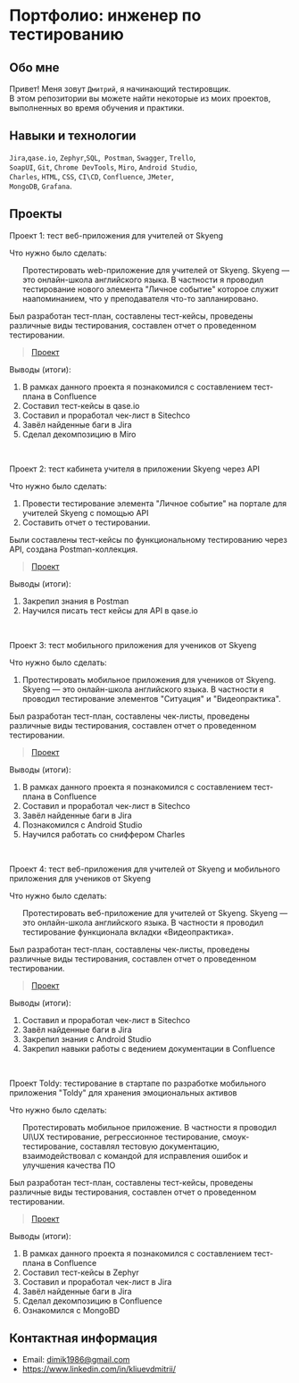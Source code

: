 # Портфолио: инженер по тестированию

## Обо мне 

Привет! Меня зовут ``Дмитрий``, я начинающий тестировщик. <br>
В этом репозитории вы можете найти некоторые из моих проектов, выполненных во время обучения и практики.
<br>

## Навыки и технологии
``Jira``,``qase.io``, ``Zephyr``,``SQL``,`` Postman``, ``Swagger``, ``Trello``, <br>
``SoapUI``, ``Git``, ``Chrome DevTools``, ``Miro``, ``Android Studio``, <br>
``Charles``, ``HTML``, ``CSS``, ``CI\CD``, ``Confluence``, ``JMeter``, <br>
``MongoDB``, ``Grafana``.




## Проекты

<p> Проект 1: тест веб-приложения для учителей от Skyeng</p>
<p>Что нужно было сделать:</p>
<ol>
  Протестировать web-приложение для учителей от Skyeng. Skyeng — это онлайн-школа английского языка. В частности я проводил тестирование нового элемента "Личное событие" которое служит наапоминанием, что у преподавателя что-то запланировано.
</ol>

<p>Был разработан тест-план, составлены тест-кейсы, проведены различные виды тестирования, составлен отчет о проведенном тестировании.</p>

> <a href="https://kliuev.atlassian.net/wiki/spaces/1/overview">Проект</a>
  

 <p>Выводы (итоги):</p>
<ol>
  <li>В рамках данного проекта я познакомился с составлением тест-плана в Confluence </li>
  <li>Составил тест-кейсы в qase.io </li>
  <li>Составил и проработал чек-лист в Sitechco </li>
  <li>Завёл найденные баги в Jira </li>
  <li>Сделал декомпозицию в Miro </li>
</ol>


<br> 

<p>Проект 2: тест кабинета учителя в приложении Skyeng через API </p>
<p>Что нужно было сделать:</p>
<ol>
  <li>Провести тестирование элемента "Личное событие" на портале для учителей Skyeng с помощью API </li>
  <li>Составить отчет о тестировании. </li>
</ol>

<p>Были составлены тест-кейсы по функциональному тестированию через API, создана Postman-коллекция.</p>

> <a href="https://kliuev.atlassian.net/wiki/spaces/12/pages/10944537/1+2.">Проект</a>
  
 
 <p>Выводы (итоги):</p>
<ol>
  <li>Закрепил знания в Postman</li>
  <li>Научился писать тест кейсы для API в qase.io</li>
</ol>


<br> 

<p>Проект 3: тест мобильного приложения для учеников от Skyeng </p>
<p>Что нужно было сделать:</p>
<ol>
  <li>Протестировать мобильное приложения для учеников от Skyeng. Skyeng — это онлайн-школа английского языка. В частности я проводил тестирование элементов "Ситуация" и "Видеопрактика". </li>
</ol>

<p>Был разработан тест-план, составлены чек-листы, проведены различные виды тестирования, составлен отчет о проведенном тестировании.</p>

> <a href="https://elenakutsel.atlassian.net/wiki/spaces/~63626d05f7ad721e784f9e77/pages/17301505/1">Проект</a>
  
 
 <p>Выводы (итоги):</p>
<ol>
  <li>В рамках данного проекта я познакомился с составлением тест-плана в Confluence </li>
  <li>Составил и проработал чек-лист в Sitechco </li>
  <li>Завёл найденные баги в Jira </li>
  <li>Познакомился с Android Studio </li>
  <li>Научился работать со сниффером Charles </li>
</ol>


<br> 

<p> Проект 4: тест веб-приложения для учителей от Skyeng и мобильного приложения для учеников от Skyeng</p>
<p>Что нужно было сделать:</p>
<ol>
  Протестировать веб-приложение для учителей от Skyeng. Skyeng — это онлайн-школа английского языка. В частности я проводил тестирование функционала вкладки «Видеопрактика».
</ol>

<p>Был разработан тест-план, составлены чек-листы, проведены различные виды тестирования, составлен отчет о проведенном тестировании.</p>

> <a href="https://kliuev.atlassian.net/wiki/spaces/KD/pages">Проект</a>
  
 
 <p>Выводы (итоги):</p>
<ol>
  <li>Составил и проработал чек-лист в Sitechco </li>
  <li>Завёл найденные баги в Jira </li>
  <li>Закрепил знания с Android Studio </li>
  <li>Закрепил навыки работы с ведением документации в Confluence </li>
</ol>


<br>

<p> Проект Toldy: тестирование в стартапе по разработке мобильного приложения "Toldy" для хранения эмоциональных активов</p>
<p>Что нужно было сделать:</p>
<ol>
  Протестировать мобильное приложение. В частности я проводил UI\UX тестирование, регрессионное тестирование, смоук-тестирование,
  составлял тестовую документацию, взаимодействовал с командой для исправления ошибок и улучшения качества ПО
</ol>

<p>Был разработан тест-план, составлены тест-кейсы, проведены различные виды тестирования, составлен отчет о проведенном тестировании.</p>

> <a href="https://apps.apple.com/in/app/toldy-gifting-time-capsule/id6446491080">Проект</a>
  

 <p>Выводы (итоги):</p>
<ol>
  <li>В рамках данного проекта я познакомился с составлением тест-плана в Confluence </li>
  <li>Составил тест-кейсы в Zephyr </li>
  <li>Составил и проработал чек-лист в Jira </li>
  <li>Завёл найденные баги в Jira </li>
  <li>Сделал декомпозицию в Confluence </li>
  <li>Ознакомился с MongoBD </li>
</ol>

## Контактная информация
- Email: dimik1986@gmail.com
- https://www.linkedin.com/in/kliuevdmitrii/
